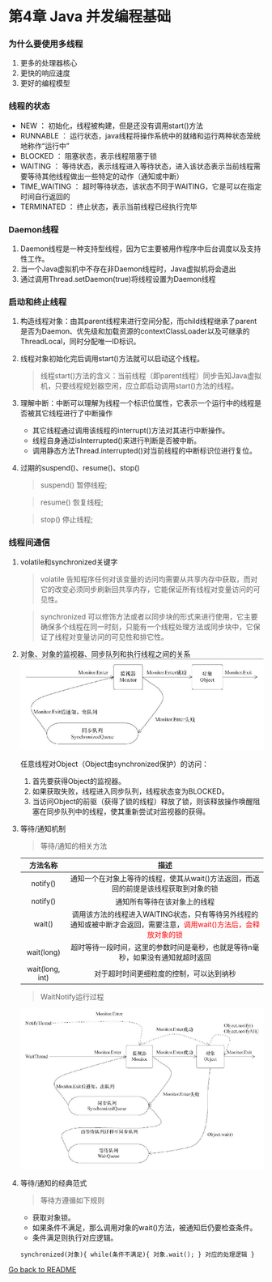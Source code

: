 # 第4章 Java 并发编程基础

### 为什么要使用多线程
1. 更多的处理器核心
2. 更快的响应速度
3. 更好的编程模型

### 线程的状态
* NEW ： 初始化，线程被构建，但是还没有调用start()方法
* RUNNABLE ： 运行状态，java线程将操作系统中的就绪和运行两种状态笼统地称作“运行中”
* BLOCKED ： 阻塞状态，表示线程阻塞于锁
* WAITING ： 等待状态，表示线程进入等待状态，进入该状态表示当前线程需要等待其他线程做出一些特定的动作（通知或中断）
* TIME_WAITING ： 超时等待状态，该状态不同于WAITING，它是可以在指定时间自行返回的
* TERMINATED ： 终止状态，表示当前线程已经执行完毕

### Daemon线程
1. Daemon线程是一种支持型线程，因为它主要被用作程序中后台调度以及支持性工作。
2. 当一个Java虚拟机中不存在非Daemon线程时，Java虚拟机将会退出
3. 通过调用Thread.setDaemon(true)将线程设置为Daemon线程

### 启动和终止线程
1. 构造线程对象：由其parent线程来进行空间分配，而child线程继承了parent是否为Daemon、优先级和加载资源的contextClassLoader以及可继承的ThreadLocal，同时分配唯一ID标识。
2. 线程对象初始化完后调用start()方法就可以启动这个线程。
   > 线程start()方法的含义：当前线程（即parent线程）同步告知Java虚拟机，只要线程规划器空闲，应立即启动调用start()方法的线程。
3. 理解中断：中断可以理解为线程一个标识位属性，它表示一个运行中的线程是否被其它线程进行了中断操作
   * 其它线程通过调用该线程的interrupt()方法对其进行中断操作。
   * 线程自身通过isInterrupted()来进行判断是否被中断。
   * 调用静态方法Thread.interrupted()对当前线程的中断标识位进行复位。 
4. 过期的suspend()、resume()、stop()
   > suspend() 暂停线程;
   
   > resume() 恢复线程;
   
   > stop() 停止线程;
   
### 线程间通信
1. volatile和synchronized关键字
   > volatile 告知程序任何对该变量的访问均需要从共享内存中获取，而对它的改变必须同步刷新回共享内存，它能保证所有线程对变量访问的可见性。
   
   > synchronized 可以修饰方法或者以同步块的形式来进行使用，它主要确保多个线程在同一时刻，只能有一个线程处理方法或同步块中，它保证了线程对变量访问的可见性和排它性。
2. 对象、对象的监视器、同步队列和执行线程之间的关系
![thread_01](picture/thread_4.2.jpg "对象、对象的监视器、同步队列和执行线程之间的关系")

   任意线程对Object（Object由synchronized保护）的访问：
     1.  首先要获得Object的监视器。
     2.  如果获取失败，线程进入同步队列，线程状态变为BLOCKED。 
     3.  当访问Object的前驱（获得了锁的线程）释放了锁，则该释放操作唤醒阻塞在同步队列中的线程，使其重新尝试对监视器的获得。
3. 等待/通知机制
    > 等待/通知的相关方法  
    
    | 方法名称 | 描述 |  
    | :-: | :-: |   
    | notify() | 通知一个在对象上等待的线程，使其从wait()方法返回，而返回的前提是该线程获取到对象的锁 |   
    | notify() | 通知所有等待在该对象上的线程 |   
    | wait() | 调用该方法的线程进入WAITING状态，只有等待另外线程的通知或被中断才会返回，需要注意，<font color="red">调用wait()方法后，会释放对象的锁</font> |  
    | wait(long) | 超时等待一段时间，这里的参数时间是毫秒，也就是等待n毫秒，如果没有通知就超时返回 |   
    | wait(long, int) | 对于超时时间更细粒度的控制，可以达到纳秒 |   
  
    > WaitNotify运行过程
    
    ![thread_01](picture/thread_4.3.jpg "WaitNotify运行过程")
    
4. 等待/通知的经典范式
    > 等待方遵循如下规则
      * 获取对象锁。
      * 如果条件不满足，那么调用对象的wait()方法，被通知后仍要检查条件。
      * 条件满足则执行对应逻辑。
     
    `
        synchronized(对象){
            while(条件不满足){
                对象.wait();
            }
            对应的处理逻辑
        }
    `
      






 [Go back to README](README.md)